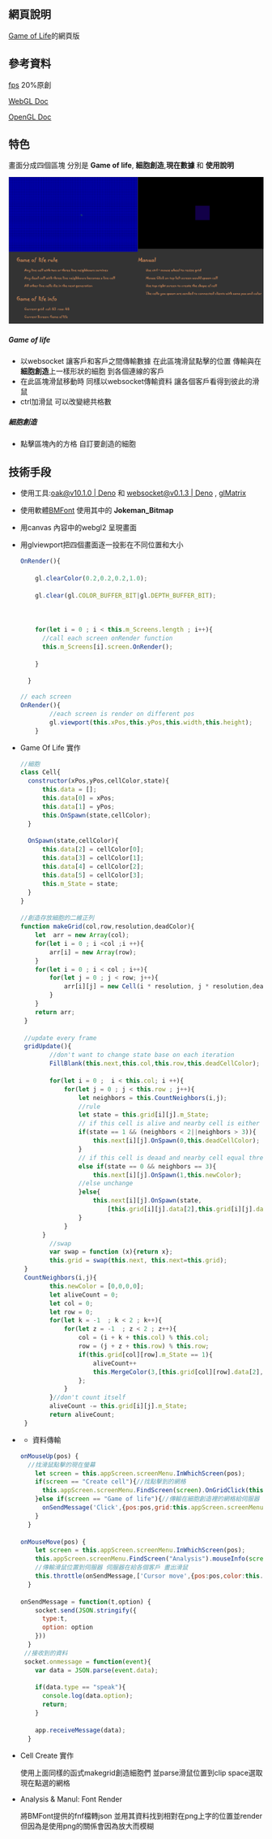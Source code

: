 ## 網頁說明

[Game of Life](https://zh.wikipedia.org/wiki/康威生命游戏)的網頁版

## 參考資料

[fps](https://stackoverflow.com/questions/19764018/controlling-fps-with-requestanimationframe) 20%原創

[WebGL Doc](https://developer.mozilla.org/en-US/docs/Web/API/WebGL_API)

[OpenGL Doc](https://docs.gl/)

## 特色

畫面分成四個區塊 分別是 **Game of life**, **細胞創造**,**現在數據** 和 **使用說明**

![image](./image/example.png)

##### Game of life

* 以websocket 讓客戶和客戶之間傳輸數據 在此區塊滑鼠點擊的位置 傳輸與在 **細胞創造**上一樣形狀的細胞 到各個連線的客戶
* 在此區塊滑鼠移動時 同樣以websocket傳輸資料 讓各個客戶看得到彼此的滑鼠
* ctrl加滑鼠 可以改變總共格數

##### 細胞創造

* 點擊區塊內的方格 自訂要創造的細胞

## 技術手段

* 使用工具:[oak@v10.1.0 | Deno](https://deno.land/x/oak@v10.1.0) 和 [websocket@v0.1.3 | Deno](https://deno.land/x/websocket@v0.1.3) , [glMatrix](https://glmatrix.net/)

* 使用軟體[BMFont](http://www.angelcode.com/products/bmfont/) 使用其中的 **Jokeman_Bitmap**

* 用canvas 內容中的webgl2 呈現畫面 

* 用glviewport把四個畫面逐一投影在不同位置和大小 

  ```javascript
  OnRender(){
  
      gl.clearColor(0.2,0.2,0.2,1.0);
  
      gl.clear(gl.COLOR_BUFFER_BIT|gl.DEPTH_BUFFER_BIT);
  
  
  
      for(let i = 0 ; i < this.m_Screens.length ; i++){
        //call each screen onRender function
        this.m_Screens[i].screen.OnRender();
  
      }
  
    }
  ```

  ```javascript
  // each screen
  OnRender(){
          //each screen is render on different pos
          gl.viewport(this.xPos,this.yPos,this.width,this.height);
      }
  ```

* Game Of Life 實作

  ```javascript
  //細胞
  class Cell{
    constructor(xPos,yPos,cellColor,state){
        this.data = [];
        this.data[0] = xPos;
        this.data[1] = yPos;
        this.OnSpawn(state,cellColor);
    }
  
    OnSpawn(state,cellColor){
        this.data[2] = cellColor[0];
        this.data[3] = cellColor[1];
        this.data[4] = cellColor[2];
        this.data[5] = cellColor[3];
        this.m_State = state;
    }
  }
  
  //創造存放細胞的二維正列
  function makeGrid(col,row,resolution,deadColor){
      let  arr = new Array(col);
      for(let i = 0 ; i <col ;i ++){
          arr[i] = new Array(row);
      }
      for(let i = 0 ; i < col ; i++){
          for(let j = 0 ; j < row; j++){
              arr[i][j] = new Cell(i * resolution, j * resolution,deadColor,0);
          }
      }
      return arr;
   }
  
   //update every frame
   gridUpdate(){
          //don't want to change state base on each iteration
          FillBlank(this.next,this.col,this.row,this.deadCellColor);
  
          for(let i = 0 ;  i < this.col; i ++){
              for(let j = 0 ; j < this.row ; j++){
                  let neighbors = this.CountNeighbors(i,j);
                  //rule
                  let state = this.grid[i][j].m_State;
                  // if this cell is alive and nearby cell is either less than two or more than three. die
                  if(state == 1 && (neighbors < 2||neighbors > 3)){
                      this.next[i][j].OnSpawn(0,this.deadCellColor);
                  }
                  // if this cell is deaad and nearby cell equal three. live
                  else if(state == 0 && neighbors == 3){
                      this.next[i][j].OnSpawn(1,this.newColor);
                  //else unchange
                  }else{
                      this.next[i][j].OnSpawn(state,
                          [this.grid[i][j].data[2],this.grid[i][j].data[3],this.grid[i][j].data[4],this.grid[i][j].data[5]]);
                  }
              }
        }
          //swap
          var swap = function (x){return x};
          this.grid = swap(this.next, this.next=this.grid);
   }
   CountNeighbors(i,j){
          this.newColor = [0,0,0,0];
          let aliveCount = 0;
          let col = 0;
          let row = 0;
          for(let k = -1  ; k < 2 ; k++){
              for(let z = -1  ; z < 2 ; z++){
                  col = (i + k + this.col) % this.col;
                  row = (j + z + this.row) % this.row;
                  if(this.grid[col][row].m_State == 1){
                      aliveCount++
                      this.MergeColor(3,[this.grid[col][row].data[2],this.grid[col][row].data[3],this.grid[col][row].data[4],this.grid[col][row].data[5]]);
                  };                       
              }
          }//don't count itself
          aliveCount -= this.grid[i][j].m_State;
          return aliveCount;
   }
  ```
* - 資料傳輸

  ```javascript
  onMouseUp(pos) {
  	//找滑鼠點擊的現在螢幕
      let screen = this.appScreen.screenMenu.InWhichScreen(pos);
      if(screen == "Create cell"){//找點擊到的網格
        this.appScreen.screenMenu.FindScreen(screen).OnGridClick(this.appScreen.screenMenu.ParseMouseCoords(pos),this.appScreen.color);
      }else if(screen == "Game of life"){//傳輸在細胞創造裡的網格給伺服器 伺服器在給各個客戶
        onSendMessage('Click',{pos:pos,grid:this.appScreen.screenMenu.FindScreen("Create cell").grid});
      }
    }
    
  onMouseMove(pos) {
      let screen = this.appScreen.screenMenu.InWhichScreen(pos);
      this.appScreen.screenMenu.FindScreen("Analysis").mouseInfo(screen,this.appScreen.screenMenu.ParseMouseCoords(pos));
      //傳輸滑鼠位置到伺服器 伺服器在給各個客戶 畫出滑鼠
      this.throttle(onSendMessage,['Cursor move',{pos:pos,color:this.appScreen.color}],100)(this._throttle);
    }
    
  onSendMessage = function(t,option) {
      socket.send(JSON.stringify({
        type:t,
        option: option
      }))
    }
   //接收到的資料
   socket.onmessage = function(event){
      var data = JSON.parse(event.data);
      
      if(data.type == "speak"){
        console.log(data.option);
        return;
      } 
     
      app.receiveMessage(data);
    }
  ```

* Cell Create 實作

    使用上面同樣的函式makegrid創造細胞們 並parse滑鼠位置到clip space選取現在點選的網格

* Analysis & Manul: Font Render
   
    將BMFont提供的fnf檔轉json 並用其資料找到相對在png上字的位置並render 但因為是使用png的關係會因為放大而模糊
